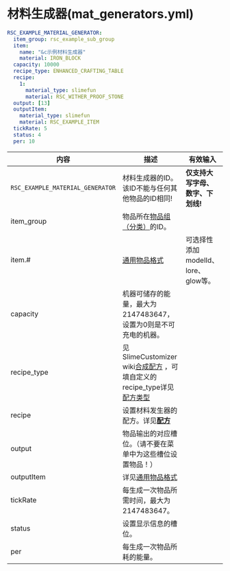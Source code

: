 # 材料生成器(mat_generators.yml)

```yaml
RSC_EXAMPLE_MATERIAL_GENERATOR:
  item_group: rsc_example_sub_group
  item:
    name: "&c示例材料生成器"
    material: IRON_BLOCK
  capacity: 10000
  recipe_type: ENHANCED_CRAFTING_TABLE
  recipe:
    1:
      material_type: slimefun
      material: RSC_WITHER_PROOF_STONE
  output: [13]
  outputItem:
    material_type: slimefun
    material: RSC_EXAMPLE_ITEM
  tickRate: 5
  status: 4
  per: 10
```

| 内容 | 描述 | 有效输入 |
| --- | ----------- | ----------------- |
| `RSC_EXAMPLE_MATERIAL_GENERATOR` | 材料生成器的ID。<br>该ID不能与任何其他物品的ID相同! | **仅支持大写字母、数字、下划线!** |
| item_group | 物品所在[物品组（分类）](file/groups.md)的ID。 |
| item.# | [通用物品格式](format/universal-item-format.md)| 可选择性添加modelId、lore、glow等。 |
| capacity | 机器可储存的能量，最大为 2147483647，设置为0则是不可充电的机器。 |
| recipe_type | 见 SlimeCustomizer wiki[合成配方](https://slimefun-addons-wiki.guizhanss.cn/slime-customizer/Crafting-Recipe) ，可填自定义的recipe_type详见[配方类型](file/recipe_type.md) |
| recipe | 设置材料发生器的配方。详见[**配方**](format/recipe.md) |
| output | 物品输出的对应槽位。（请不要在菜单中为这些槽位设置物品！） |
| outputItem | 详见[通用物品格式](format/universal-item-format.md) |
| tickRate | 每生成一次物品所需时间，最大为 2147483647。 |
| status | 设置显示信息的槽位。 |
| per | 每生成一次物品所耗的能量。 |








